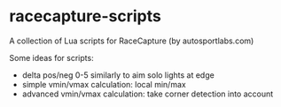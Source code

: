 # racecapture-scripts

A collection of Lua scripts for RaceCapture (by autosportlabs.com)

Some ideas for scripts:
- delta pos/neg 0-5 similarly to aim solo lights at edge
- simple vmin/vmax calculation: local min/max
- advanced vmin/vmax calculation: take corner detection into account

